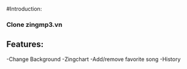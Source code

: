 #Introduction:
### Clone zingmp3.vn

## Features:
-Change Background
-Zingchart
-Add/remove favorite song
-History
